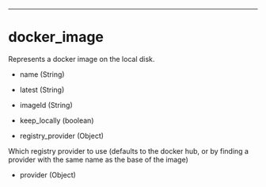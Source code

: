 ---------------------
# docker_image
 Represents a docker image on the local disk.
 
- name (String)



- latest (String)



- imageId (String)



- keep_locally (boolean)



- registry_provider (Object)

 Which registry provider to use (defaults to the docker hub, or
 by finding a provider with the same name as the base of the image)
     

- provider (Object)



